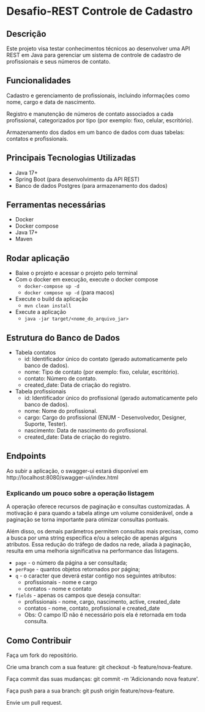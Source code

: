 # Desafio-REST Controle de Cadastro
## Descrição
Este projeto visa testar conhecimentos técnicos ao desenvolver uma API REST em Java para 
gerenciar um sistema de controle de cadastro de profissionais e seus números de contato.

## Funcionalidades
Cadastro e gerenciamento de profissionais, incluindo informações como nome, cargo e data de nascimento.

Registro e manutenção de números de contato associados a cada profissional, categorizados por tipo (por exemplo: fixo, celular, escritório).

Armazenamento dos dados em um banco de dados com duas tabelas: contatos e profissionais.

## Principais Tecnologias Utilizadas
- Java 17+
- Spring Boot (para desenvolvimento da API REST)
- Banco de dados Postgres (para armazenamento dos dados)

## Ferramentas necessárias
- Docker
- Docker compose
- Java 17+
- Maven

## Rodar aplicação
- Baixe o projeto e acessar o projeto pelo terminal
- Com o docker em execução, execute o docker compose
  - `docker-compose up -d`
  - `docker compose up -d` (para macos)
- Execute o build da aplicação
  - `mvn clean install`
- Execute a aplicação
  - `java -jar target/<nome_do_arquivo_jar>`

## Estrutura do Banco de Dados
- Tabela contatos
  - id: Identificador único do contato (gerado automaticamente pelo banco de dados).
  - nome: Tipo de contato (por exemplo: fixo, celular, escritório).
  - contato: Número de contato.
  - created_date: Data de criação do registro.
- Tabela profissionais
  - id: Identificador único do profissional (gerado automaticamente pelo banco de dados).
  - nome: Nome do profissional.
  - cargo: Cargo do profissional (ENUM - Desenvolvedor, Designer, Suporte, Tester).
  - nascimento: Data de nascimento do profissional.
  - created_date: Data de criação do registro.

## Endpoints
Ao subir a aplicação, o swagger-ui estará disponível em http://localhost:8080/swagger-ui/index.html

### Explicando um pouco sobre a operação listagem
A operação oferece recursos de paginação e consultas customizadas. A motivação é para quando a tabela
atinge um volume considerável, onde a paginação se torna importante para otimizar consultas pontuais.

Além disso, os demais parâmetros permitem consultas mais precisas, como a busca por uma string
específica e/ou a seleção de apenas alguns atributos. Essa redução do tráfego de dados na rede,
aliada à paginação, resulta em uma melhoria significativa na performance das listagens.
- `page` - o número da página a ser consultada;
- `perPage` - quantos objetos retornados por página;
- `q` - o caracter que deverá estar contigo nos seguintes atributos:
  - profissionais - nome e cargo
  - contatos - nome e contato
- `fields` - apenas os campos que deseja consultar:
  - profissionais - nome, cargo, nascimento, active, created_date
  - contatos - nome, contato, profissional e created_date
  - Obs: O campo ID não é necessário pois ela é retornada em toda consulta.

## Como Contribuir
Faça um fork do repositório.

Crie uma branch com a sua feature: git checkout -b feature/nova-feature.

Faça commit das suas mudanças: git commit -m 'Adicionando nova feature'.

Faça push para a sua branch: git push origin feature/nova-feature.

Envie um pull request.
